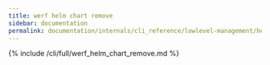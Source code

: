 ```yaml
---
title: werf helm chart remove
sidebar: documentation
permalink: documentation/internals/cli_reference/lowlevel-management/helm/chart/remove.html
---
```


{% include /cli/full/werf_helm_chart_remove.md %}
